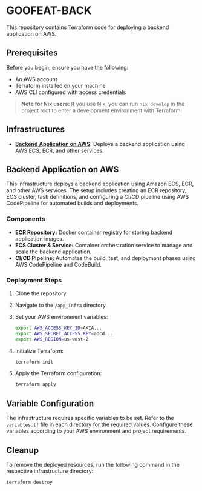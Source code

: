 # GOOFEAT-BACK

This repository contains Terraform code for deploying a backend application on AWS.

## Prerequisites

Before you begin, ensure you have the following:

- An AWS account  
- Terraform installed on your machine  
- AWS CLI configured with access credentials  

> **Note for Nix users:** If you use Nix, you can run `nix develop` in the project root to enter a development environment with Terraform.

## Infrastructures

- [**Backend Application on AWS**](./app_infra/README.md): Deploys a backend application using AWS ECS, ECR, and other services.

## Backend Application on AWS

This infrastructure deploys a backend application using Amazon ECS, ECR, and other AWS services. The setup includes creating an ECR repository, ECS cluster, task definitions, and configuring a CI/CD pipeline using AWS CodePipeline for automated builds and deployments.

### Components

- **ECR Repository:** Docker container registry for storing backend application images.  
- **ECS Cluster & Service:** Container orchestration service to manage and scale the backend application.  
- **CI/CD Pipeline:** Automates the build, test, and deployment phases using AWS CodePipeline and CodeBuild.  

### Deployment Steps

1. Clone the repository.
2. Navigate to the `/app_infra` directory.
3. Set your AWS environment variables:

    ```bash
    export AWS_ACCESS_KEY_ID=AKIA...
    export AWS_SECRET_ACCESS_KEY=abcd...
    export AWS_REGION=us-west-2
    ```

4. Initialize Terraform:

    ```bash
    terraform init
    ```

5. Apply the Terraform configuration:

    ```bash
    terraform apply
    ```

## Variable Configuration

The infrastructure requires specific variables to be set. Refer to the `variables.tf` file in each directory for the required values. Configure these variables according to your AWS environment and project requirements.

## Cleanup

To remove the deployed resources, run the following command in the respective infrastructure directory:

```bash
terraform destroy
